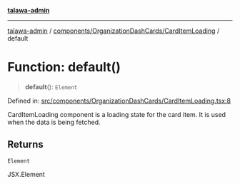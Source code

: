 [**talawa-admin**](../../../../README.md)

***

[talawa-admin](../../../../README.md) / [components/OrganizationDashCards/CardItemLoading](../README.md) / default

# Function: default()

> **default**(): `Element`

Defined in: [src/components/OrganizationDashCards/CardItemLoading.tsx:8](https://github.com/gautam-divyanshu/talawa-admin/blob/334f0f7773e45df65600a1da08d00c41806347e4/src/components/OrganizationDashCards/CardItemLoading.tsx#L8)

CardItemLoading component is a loading state for the card item. It is used when the data is being fetched.

## Returns

`Element`

JSX.Element
